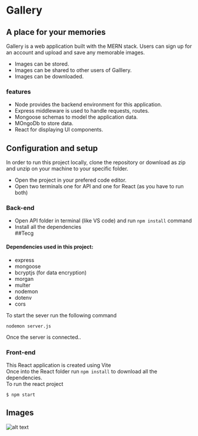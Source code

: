 # Gallery
## A place for your memories

Gallery is a web application built with the MERN stack. Users can sign up for an account and upload and save any memorable images.  <br/>
+ Images can be stored. <br/>
+ Images can be shared to other users of Galllery. <br/>
+ Images can be downloaded. <br/>

### features
+ Node provides the backend environment for this application. <br/>
+ Express middleware is used to handle requests, routes. <br/>
+ Mongoose schemas to model the application data. <br/>
+ MOngoDb to store data. <br/>
+ React for displaying UI components. <br/>

## Configuration and setup
In order to run this project locally,  clone the repository or download as zip and unzip on your machine to your specific folder. <br/>
+ Open the project in your prefered code editor.
+ Open two terminals one for API and one for React (as you have to run both)

### Back-end
+ Open API folder in terminal (like VS code) and run `npm install` command <br/> 
+ Install all the dependencies <br/>
 ##Tecg
 #### Dependencies used in this project:
+ express <br/>
+ mongoose <br/>
+ bcryptjs (for data encryption) <br/>
+ morgan <br/>
+ multer <br/>
+ nodemon <br/>
+ dotenv <br/>
+ cors <br/>

To start the sever run the following command <br/>
```
nodemon server.js
```
Once the server is connected..

### Front-end
This React application is created using Vite <br/>
Once into the React folder run `npm install` to download all the dependencies.<br/>
To run the react project <br/>
```
$ npm start
```

## Images
![alt text](https://github.com/[Kamal0078k]/[Gallery]/blob/[master]/ss1.png?raw=true)
